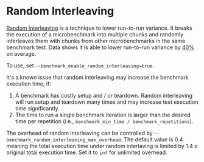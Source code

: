 <a name="interleaving" />

# Random Interleaving

[Random Interleaving](https://github.com/google/benchmark/issues/1051) is a
technique to lower run-to-run variance. It breaks the execution of a
microbenchmark into multiple chunks and randomly interleaves them with chunks
from other microbenchmarks in the same benchmark test. Data shows it is able to
lower run-to-run variance by
[40%](https://github.com/google/benchmark/issues/1051) on average.

To use, set `--benchmark_enable_random_interleaving=true`.

It's a known issue that random interleaving may increase the benchmark execution
time, if:

1.  A benchmark has costly setup and / or teardown. Random interleaving will run
    setup and teardown many times and may increase test execution time
    significantly.
2.  The time to run a single benchmark iteration is larger than the desired time
    per repetition (i.e., `benchmark_min_time / benchmark_repetitions`).

The overhead of random interleaving can be controlled by
`--benchmark_random_interleaving_max_overhead`. The default value is 0.4 meaning
the total execution time under random interlaving is limited by 1.4 x original
total execution time. Set it to `inf` for unlimited overhead.
